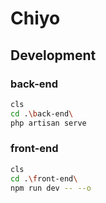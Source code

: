 # Chiyo

## Development

### back-end 

```bash
cls
cd .\back-end\ 
php artisan serve

```

### front-end 

```bash
cls
cd .\front-end\ 
npm run dev -- --o

```
